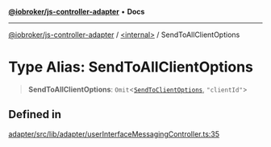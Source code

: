[**@iobroker/js-controller-adapter**](../../README.md) • **Docs**

***

[@iobroker/js-controller-adapter](../../globals.md) / [\<internal\>](../README.md) / SendToAllClientOptions

# Type Alias: SendToAllClientOptions

> **SendToAllClientOptions**: `Omit`\<[`SendToClientOptions`](../interfaces/SendToClientOptions.md), `"clientId"`\>

## Defined in

[adapter/src/lib/adapter/userInterfaceMessagingController.ts:35](https://github.com/ioBroker/ioBroker.js-controller/blob/6e6387bb66b8177b201746ee5d7461396c3654ed/packages/adapter/src/lib/adapter/userInterfaceMessagingController.ts#L35)
